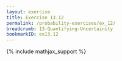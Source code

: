 ```yaml
---
layout: exercise
title: Exercise 13.12
permalink: /probability-exercises/ex_12/
breadcrumb: 13-Quantifying-Uncertainity
bookmarkID: ex13.12
---
```


{% include mathjax_support %}
